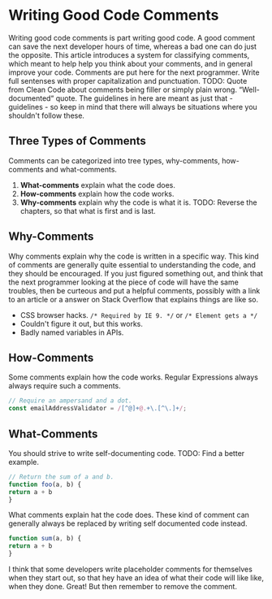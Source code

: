 ​
# Writing Good Code Comments
Writing good code comments is part writing good code. A good comment can save the next developer hours of time, whereas a bad one can do just the opposite. This article introduces a system for classifying comments, which meant to help help you think about your comments, and in general improve your code.
Comments are put here for the next programmer. Write full sentenses with proper capitalization and punctuation.
TODO: Quote from Clean Code about comments being filler or simply plain wrong. “Well-documented“ quote.
The guidelines in here are meant as just that - guidelines - so keep in mind that there will always be situations where you shouldn't follow these.
## Three Types of Comments
Comments can be categorized into tree types, why-comments, how-comments and what-comments.
1. **What-comments** explain what the code does.
1. **How-comments** explain how the code works.
1. **Why-comments** explain why the code is what it is.
TODO: Reverse the chapters, so that what is first and is last.
## Why-Comments
Why comments explain why the code is written in a specific way. This kind of comments are generally quite essential to understanding the code, and they should be encouraged.
If you just figured something out, and think that the next programmer looking at the piece of code will have the same troubles, then be curteous and put a helpful comments, possibly with a link to an article or a answer on Stack Overflow that explains things are like so.
* CSS browser hacks. `/* Required by IE 9. */` or `/* Element gets a */`
* Couldn't figure it out, but this works.
* Badly named variables in APIs.
## How-Comments
Some comments explain how the code works. Regular Expressions always always require such a comments.
```javascript
// Require an ampersand and a dot.
const emailAddressValidator = /[^@]+@.+\.[^\.]+/;
```
## What-Comments
You should strive to write self-documenting code.
TODO: Find a better example.
```javascript
// Return the sum of a and b.
function foo(a, b) {
return a + b
}
```
What comments explain hat the code does. These kind of comment can generally always be replaced by writing self documented code instead.
```javascript
function sum(a, b) {
return a + b
}
```
I think that some developers write placeholder comments for themselves when they start out, so that hey have an idea of what their code will like like, when they done. Great! But then remember to remove the comment.
